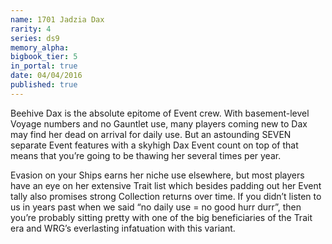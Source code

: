 ```yaml
---
name: 1701 Jadzia Dax
rarity: 4
series: ds9
memory_alpha:
bigbook_tier: 5
in_portal: true
date: 04/04/2016
published: true
---
```


Beehive Dax is the absolute epitome of Event crew. With basement-level Voyage numbers and no Gauntlet use, many players coming new to Dax may find her dead on arrival for daily use. But an astounding SEVEN separate Event features with a skyhigh Dax Event count on top of that means that you’re going to be thawing her several times per year.

Evasion on your Ships earns her niche use elsewhere, but most players have an eye on her extensive Trait list which besides padding out her Event tally also promises strong Collection returns over time. If you didn’t listen to us in years past when we said “no daily use = no good hurr durr”, then you’re probably sitting pretty with one of the big beneficiaries of the Trait era and WRG’s everlasting infatuation with this variant.
